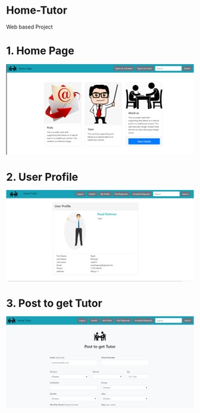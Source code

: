 # Home-Tutor
Web based Project


# 1. Home Page

![](readme_imgaes/Screenshot%202022-09-07%20130931.png)

# 2. User Profile

![](readme_imgaes/Screenshot%202022-09-07%20131234.png)

# 3. Post to get Tutor
![](readme_imgaes/Screenshot%202022-09-07%20131314.png)
